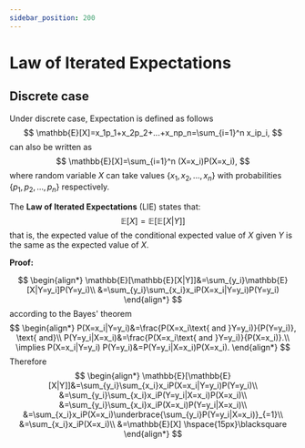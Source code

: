 ```yaml
---
sidebar_position: 200
---
```

# Law of Iterated Expectations

## Discrete case

Under discrete case, Expectation is defined as follows
$$
\mathbb{E}[X]=x_1p_1+x_2p_2+...+x_np_n=\sum_{i=1}^n x_ip_i,
$$
can also be written as
$$
\mathbb{E}[X]=\sum_{i=1}^n (X=x_i)P(X=x_i),
$$
where random variable $X$ can take values $\{x_1,x_2,...,x_n\}$ with probabilities $\{p_1,p_2,...,p_n\}$ respectively.  

The **Law of Iterated Expectations** (LIE) states that:
$$
\mathbb{E}[X]=\mathbb{E}[\mathbb{E}[X|Y]]
$$
that is,  the expected value of the conditional expected value of $X$ given $Y$ is the same as the expected value of $X$.

**Proof:**

$$
\begin{align*}
    \mathbb{E}[\mathbb{E}[X|Y]]&=\sum_{y_i}\mathbb{E}[X|Y=y_i]P(Y=y_i)\\
    &=\sum_{y_i}\sum_{x_i}x_iP(X=x_i|Y=y_i)P(Y=y_i)
\end{align*}
$$
according to the Bayes' theorem
$$
\begin{align*}
  P(X=x_i|Y=y_i)&=\frac{P(X=x_i\text{ and }Y=y_i)}{P(Y=y_i)}, \text{ and}\\
  P(Y=y_i|X=x_i)&=\frac{P(X=x_i\text{ and }Y=y_i)}{P(X=x_i)}.\\
  \implies P(X=x_i|Y=y_i) P(Y=y_i)&=P(Y=y_i|X=x_i)P(X=x_i).
\end{align*}
$$
Therefore
$$
\begin{align*}
    \mathbb{E}[\mathbb{E}[X|Y]]&=\sum_{y_i}\sum_{x_i}x_iP(X=x_i|Y=y_i)P(Y=y_i)\\
    &=\sum_{y_i}\sum_{x_i}x_iP(Y=y_i|X=x_i)P(X=x_i)\\
    &=\sum_{y_i}\sum_{x_i}x_iP(X=x_i)P(Y=y_i|X=x_i)\\
    &=\sum_{x_i}x_iP(X=x_i)\underbrace{\sum_{y_i}P(Y=y_i|X=x_i)}_{=1}\\
    &=\sum_{x_i}x_iP(X=x_i)\\
    &=\mathbb{E}[X] \hspace{15px}\blacksquare
\end{align*}
$$